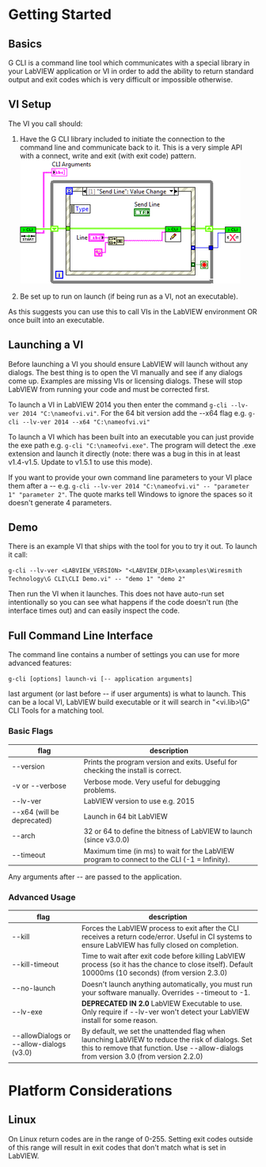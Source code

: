 # Getting Started

## Basics

G CLI is a command line tool which communicates with a special library in your LabVIEW application or VI in order to add the ability to return standard output and exit codes which is very difficult or impossible otherwise.

## VI Setup

The VI you call should:

1. Have the G CLI library included to initiate the connection to the command line and communicate back to it. This is a very simple API with a connect, write and exit (with exit code) pattern.  
![CLI Example](images/cli_lv_basic.png)

2. Be set up to run on launch (if being run as a VI, not an executable).

As this suggests you can use this to call VIs in the LabVIEW environment OR once built into an executable.

## Launching a VI

Before launching a VI you should ensure LabVIEW will launch without any dialogs. The best thing is to open the VI manually and see if any dialogs come up. Examples are missing VIs or licensing dialogs. These will stop LabVIEW from running your code and must be corrected first.

To launch a VI in LabVIEW 2014 you then enter the command `g-cli --lv-ver 2014 "C:\nameofvi.vi"`. For the 64 bit version add the --x64 flag e.g. `g-cli --lv-ver 2014 --x64 "C:\nameofvi.vi"`

To launch a VI which has been built into an executable you can just provide the exe path e.g. `g-cli "C:\nameofvi.exe"`. The program will detect the .exe extension and launch it directly (note: there was a bug in this in at least v1.4-v1.5. Update to v1.5.1 to use this mode).

If you want to provide your own command line parameters to your VI place them after a -- e.g. `g-cli --lv-ver 2014 "C:\nameofvi.vi" -- "parameter 1" "parameter 2"`. The quote marks tell Windows to ignore the spaces so it doesn't generate 4 parameters.

## Demo

There is an example VI that ships with the tool for you to try it out. To launch it call:

`g-cli --lv-ver <LABVIEW_VERSION> "<LABVIEW_DIR>\examples\Wiresmith Technology\G CLI\CLI Demo.vi" -- "demo 1" "demo 2"`

Then run the VI when it launches. This does not have auto-run set intentionally so you can see what happens if the code doesn't run (the interface times out) and can easily inspect the code.

## Full Command Line Interface

The command line contains a number of settings you can use for more advanced features:

`g-cli [options] launch-vi [-- application arguments]`

last argument (or last before -- if user arguments) is what to launch. This can be a local VI, LabVIEW build executable or it will search in "<vi.lib>\G" CLI Tools for a matching tool.

### Basic Flags 

| flag | description |
|------|-------------|
|--version | Prints the program version and exits. Useful for checking the install is correct.|
| -v or --verbose | Verbose mode. Very useful for debugging problems.|
|--lv-ver | LabVIEW version to use e.g. 2015 |
| --x64 (will be deprecated) | Launch in 64 bit LabVIEW |
| --arch | 32 or 64 to define the bitness of LabVIEW to launch (since v3.0.0) |
| --timeout | Maximum time (in ms) to wait for the LabVIEW program to connect to the CLI (-1 = Infinity). |


Any arguments after -- are passed to the application.

### Advanced Usage


| flag | description |
|------|-------------|
| --kill | Forces the LabVIEW process to exit after the CLI receives a return code/error. Useful in CI systems to ensure LabVIEW has fully closed on completion. |
| --kill-timeout | Time to wait after exit code before killing LabVIEW process (so it has the chance to close itself). Default 10000ms (10 seconds) (from version 2.3.0) |
|--no-launch | Doesn't launch anything automatically, you must run your software manually. Overrides --timeout to -1.|
| --lv-exe | **DEPRECATED IN 2.0** LabVIEW Executable to use. Only require if --lv-ver won't detect your LabVIEW install for some reason. |
| --allowDialogs or --allow-dialogs (v3.0) | By default, we set the unattended flag when launching LabVIEW to reduce the risk of dialogs. Set this to remove that function. Use --allow-dialogs from version 3.0 (from version 2.2.0) |




# Platform Considerations

## Linux

On Linux return codes are in the range of 0-255. Setting exit codes outside of this range will result in exit codes that don't match what is set in LabVIEW.

